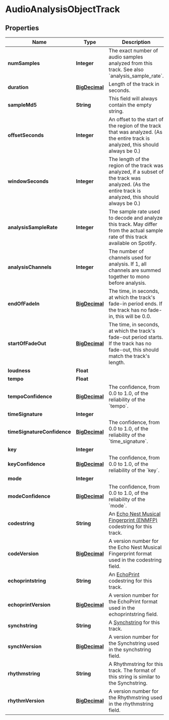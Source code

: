# AudioAnalysisObjectTrack

## Properties
Name | Type | Description | Notes
------------ | ------------- | ------------- | -------------
**numSamples** | **Integer** | The exact number of audio samples analyzed from this track. See also &#x60;analysis_sample_rate&#x60;. |  [optional]
**duration** | [**BigDecimal**](BigDecimal.md) | Length of the track in seconds. |  [optional]
**sampleMd5** | **String** | This field will always contain the empty string. |  [optional]
**offsetSeconds** | **Integer** | An offset to the start of the region of the track that was analyzed. (As the entire track is analyzed, this should always be 0.) |  [optional]
**windowSeconds** | **Integer** | The length of the region of the track was analyzed, if a subset of the track was analyzed. (As the entire track is analyzed, this should always be 0.) |  [optional]
**analysisSampleRate** | **Integer** | The sample rate used to decode and analyze this track. May differ from the actual sample rate of this track available on Spotify. |  [optional]
**analysisChannels** | **Integer** | The number of channels used for analysis. If 1, all channels are summed together to mono before analysis. |  [optional]
**endOfFadeIn** | [**BigDecimal**](BigDecimal.md) | The time, in seconds, at which the track&#x27;s fade-in period ends. If the track has no fade-in, this will be 0.0. |  [optional]
**startOfFadeOut** | [**BigDecimal**](BigDecimal.md) | The time, in seconds, at which the track&#x27;s fade-out period starts. If the track has no fade-out, this should match the track&#x27;s length. |  [optional]
**loudness** | **Float** |  |  [optional]
**tempo** | **Float** |  |  [optional]
**tempoConfidence** | [**BigDecimal**](BigDecimal.md) | The confidence, from 0.0 to 1.0, of the reliability of the &#x60;tempo&#x60;. |  [optional]
**timeSignature** | **Integer** |  |  [optional]
**timeSignatureConfidence** | [**BigDecimal**](BigDecimal.md) | The confidence, from 0.0 to 1.0, of the reliability of the &#x60;time_signature&#x60;. |  [optional]
**key** | **Integer** |  |  [optional]
**keyConfidence** | [**BigDecimal**](BigDecimal.md) | The confidence, from 0.0 to 1.0, of the reliability of the &#x60;key&#x60;. |  [optional]
**mode** | **Integer** |  |  [optional]
**modeConfidence** | [**BigDecimal**](BigDecimal.md) | The confidence, from 0.0 to 1.0, of the reliability of the &#x60;mode&#x60;. |  [optional]
**codestring** | **String** | An [Echo Nest Musical Fingerprint (ENMFP)](https://academiccommons.columbia.edu/doi/10.7916/D8Q248M4) codestring for this track. |  [optional]
**codeVersion** | [**BigDecimal**](BigDecimal.md) | A version number for the Echo Nest Musical Fingerprint format used in the codestring field. |  [optional]
**echoprintstring** | **String** | An [EchoPrint](https://github.com/spotify/echoprint-codegen) codestring for this track. |  [optional]
**echoprintVersion** | [**BigDecimal**](BigDecimal.md) | A version number for the EchoPrint format used in the echoprintstring field. |  [optional]
**synchstring** | **String** | A [Synchstring](https://github.com/echonest/synchdata) for this track. |  [optional]
**synchVersion** | [**BigDecimal**](BigDecimal.md) | A version number for the Synchstring used in the synchstring field. |  [optional]
**rhythmstring** | **String** | A Rhythmstring for this track. The format of this string is similar to the Synchstring. |  [optional]
**rhythmVersion** | [**BigDecimal**](BigDecimal.md) | A version number for the Rhythmstring used in the rhythmstring field. |  [optional]
